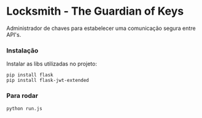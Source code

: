 # Locksmith - The Guardian of Keys

Administrador de chaves para estabelecer uma comunicação segura entre API's.

### Instalação

Instalar as libs utilizadas no projeto:

```
pip install flask
pip install flask-jwt-extended
```

### Para rodar
```
python run.js
```